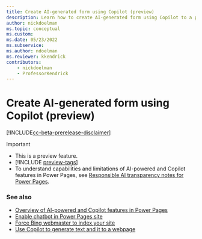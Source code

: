 ```yaml
---
title: Create AI-generated form using Copilot (preview)
description: Learn how to create AI-generated form using Copilot to a page in your Power Pages site.
author: nickdoelman
ms.topic: conceptual
ms.custom: 
ms.date: 05/23/2022
ms.subservice:
ms.author: ndoelman
ms.reviewer: kkendrick
contributors:
    - nickdoelman
    - ProfessorKendrick
---
```


# Create AI-generated form using Copilot (preview)

[!INCLUDE[cc-beta-prerelease-disclaimer](../includes/cc-beta-prerelease-disclaimer.md)]

> [!IMPORTANT]
> - This is a preview feature.
> - [!INCLUDE [preview-tags](../includes/cc-preview-features-definition.md)]
> - To understand capabilities and limitations of AI-powered and Copilot features in Power Pages, see [Responsible AI transparency notes for Power Pages](../transparency-note.md).



### See also

- [Overview of AI-powered and Copilot features in Power Pages](../configure/ai-copilot-overview.md)
- [Enable chatbot in Power Pages site](enable-chatbot.md)
- [Force Bing webmaster to index your site](force-bing-index.md)
- [Use Copilot to generate text and it to a webpage](add-text-copilot.md)